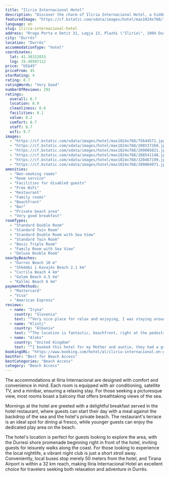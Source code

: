 ```yaml
---
title: "Iliria Internacional Hotel"
description: "Discover the charm of Iliria Internacional Hotel, a hidden gem located just 7 km from the bustling center of Durrës."
featuredImage: "https://cf.bstatic.com/xdata/images/hotel/max1024x768/75644571.jpg?k=45db68e5c21f1d675c34644077b8278e458e223241d6448cf4b523b0a3df7e9b&o=&hp=1"
language: en
slug: iliria-internacional-hotel
address: "Rruga Porta e Detit 31, Lagja 13, Plazhi \"Iliria\", 1004 Durrës, Albania"
city: "Durrës"
location: "Durrës"
accommodationType: "hotel"
coordinates:
  lat: 41.30152033
  lng: 19.49507112
price: "US$45"
priceFrom: 45
starRating: 4
rating: 8.7
ratingWords: "Very Good"
numberOfReviews: 292
ratings:
  overall: 8.7
  location: 8.9
  cleanliness: 8.6
  facilities: 8.1
  value: 8.2
  comfort: 8.7
  staff: 8.7
  wifi: 9.7
images:
  - "https://cf.bstatic.com/xdata/images/hotel/max1024x768/75644571.jpg?k=45db68e5c21f1d675c34644077b8278e458e223241d6448cf4b523b0a3df7e9b&o=&hp=1"
  - "https://cf.bstatic.com/xdata/images/hotel/max1024x768/208537260.jpg?k=f4e22fd4c4fcfdface5a451837a8590b75201c917616b5e4baa5cd6702d23851&o=&hp=1"
  - "https://cf.bstatic.com/xdata/images/hotel/max1024x768/209005021.jpg?k=b9b149489284c148d3c7ce5586690aae48f7e7f70823c9b37092e602b6ddf3bd&o=&hp=1"
  - "https://cf.bstatic.com/xdata/images/hotel/max1024x768/208541148.jpg?k=1de4f85da1886b05adf64372fab7f345117850fa1e43831575e32c7c06ed2b1f&o=&hp=1"
  - "https://cf.bstatic.com/xdata/images/hotel/max1024x768/320467199.jpg?k=58c9998cbfe1c518b5e365053f390535e8faf6e88d05df1dbdf60f6b2d07d129&o=&hp=1"
  - "https://cf.bstatic.com/xdata/images/hotel/max1024x768/209004971.jpg?k=25ba46e1a022d0c9239364ce31b87a6e18672ecfcb1a1a37fab7097cfedc525f&o=&hp=1"
amenities:
  - "Non-smoking rooms"
  - "Room service"
  - "Facilities for disabled guests"
  - "Free WiFi"
  - "Restaurant"
  - "Family rooms"
  - "Beachfront"
  - "Bar"
  - "Private beach area"
  - "Very good breakfast"
roomTypes:
  - "Standard Double Room"
  - "Standard Twin Room"
  - "Standard Double Room with Sea View"
  - "Standard Twin Room"
  - "Basic Triple Room"
  - "Family Room with Sea View"
  - "Deluxe Double Room"
nearbyBeaches:
  - "Durres Beach 10 m"
  - "Shkëmbi i Kavajës Beach 2.1 km"
  - "Currila Beach 4 km"
  - "Golem Beach 4.5 km"
  - "Kallmi Beach 6 km"
paymentMethods:
  - "Mastercard"
  - "Visa"
  - "American Express"
reviews:
  - name: "Iryna"
    country: "Slovenia"
    text: "“Very nice place for relax and enjoying, I was staying around 18 days in this hotel, it was very nice experience, rooms are so clean and comfortable, restaurant every time can surprise you with delicious dishes, bar have a very big cocktail cart,...”"
  - name: "Klinti"
    country: "Albania"
    text: "“The location is fantastic, beachfront, right at the pedestrian lungomare of Durres, beautiful sights and the sunset is fantastic from the bar / restaurant. The view from the room was fantastic. The rooms were clean, confortable, with a minibar...”"
  - name: "Aleks"
    country: "United Kingdom"
    text: "“I booked this hotel for my Mother and auntie, they had a great holiday in this hotel breakfast was lovely and staff were very friendly and helpful .”"
bookingURL: "https://www.booking.com/hotel/al/iliria-internacional.en-gb.html?aid=8035640"
bestFor: "Best for Beach Access"
bestCategories: "Beach Access"
category: "Beach Access"
---
```


The accommodations at Iliria Internacional are designed with comfort and convenience in mind. Each room is equipped with air conditioning, satellite TV, and a minibar, ensuring a relaxing stay. For those seeking a picturesque view, most rooms boast a balcony that offers breathtaking views of the sea.

Mornings at the hotel are greeted with a delightful breakfast served in the hotel restaurant, where guests can start their day with a meal against the backdrop of the sea and the hotel's private beach. The restaurant's terrace is an ideal spot for dining al fresco, while younger guests can enjoy the dedicated play area on the beach.

The hotel's location is perfect for guests looking to explore the area, with the Durresi shore promenade beginning right in front of the hotel, inviting guests for leisurely walks along the coast. For those looking to experience the local nightlife, a vibrant night club is just a short stroll away. Conveniently, local buses stop merely 50 meters from the hotel, and Tirana Airport is within a 32 km reach, making Iliria Internacional Hotel an excellent choice for travelers seeking both relaxation and adventure in Durrës.